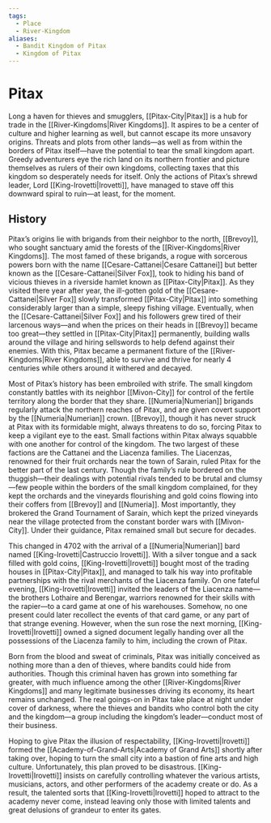 ```yaml
---
tags:
  - Place
  - River-Kingdom
aliases:
  - Bandit Kingdom of Pitax
  - Kingdom of Pitax
---
```

# Pitax
Long a haven for thieves and smugglers, [[Pitax-City|Pitax]] is a hub for trade in the [[River-Kingdoms|River Kingdoms]]. It aspires to be a center of culture and higher learning as well, but cannot escape its more unsavory origins. Threats and plots from other lands—as well as from within the borders of Pitax itself—have the potential to tear the small kingdom apart. Greedy adventurers eye the rich land on its northern frontier and picture themselves as rulers of their own kingdoms, collecting taxes that this kingdom so desperately needs for itself. Only the actions of Pitax’s shrewd leader, Lord [[King-Irovetti|Irovetti]], have managed to stave off this downward spiral to ruin—at least, for the moment.

## History
Pitax’s origins lie with brigands from their neighbor to the north, [[Brevoy]], who sought sanctuary amid the forests of the [[River-Kingdoms|River Kingdoms]]. The most famed of these brigands, a rogue with sorcerous powers born with the name [[Cesare-Cattanei|Cesare Cattanei]] but better known as the [[Cesare-Cattanei|Silver Fox]], took to hiding his band of vicious thieves in a riverside hamlet known as [[Pitax-City|Pitax]]. As they visited there year after year, the ill-gotten gold of the [[Cesare-Cattanei|Silver Fox]] slowly transformed [[Pitax-City|Pitax]] into something considerably larger than a simple, sleepy fishing village. Eventually, when the [[Cesare-Cattanei|Silver Fox]] and his followers grew tired of their larcenous ways—and when the prices on their heads in [[Brevoy]] became too great—they settled in [[Pitax-City|Pitax]] permanently, building walls around the village and hiring sellswords to help defend against their enemies. With this, Pitax became a permanent fixture of the [[River-Kingdoms|River Kingdoms]], able to survive and thrive for nearly 4 centuries while others around it withered and decayed.

Most of Pitax’s history has been embroiled with strife. The small kingdom constantly battles with its neighbor [[Mivon-City]] for control of the fertile territory along the border that they share. [[Numeria|Numerian]] brigands regularly attack the northern reaches of Pitax, and are given covert support by the [[Numeria|Numerian]] crown. [[Brevoy]], though it has never struck at Pitax with its formidable might, always threatens to do so, forcing Pitax to keep a vigilant eye to the east. Small factions within Pitax always squabble with one another for control of the kingdom. The two largest of these factions are the Cattanei and the Liacenza families. The Liacenzas, renowned for their fruit orchards near the town of Sarain, ruled Pitax for the better part of the last century. Though the family’s rule bordered on the thuggish—their dealings with potential rivals tended to be brutal and clumsy—few people within the borders of the small kingdom complained, for they kept the orchards and the vineyards flourishing and gold coins flowing into their coffers from [[Brevoy]] and [[Numeria]]. Most importantly, they brokered the Grand Tournament of Sarain, which kept the prized vineyards near the village protected from the constant border wars with [[Mivon-City]]. Under their guidance, Pitax remained small but secure for decades.

This changed in 4702 with the arrival of a [[Numeria|Numerian]] bard named [[King-Irovetti|Castruccio Irovetti]]. With a silver tongue and a sack filled with gold coins, [[King-Irovetti|Irovetti]] bought most of the trading houses in [[Pitax-City|Pitax]], and managed to talk his way into profitable partnerships with the rival merchants of the Liacenza family. On one fateful evening, [[King-Irovetti|Irovetti]] invited the leaders of the Liacenza name—the brothers Lothaire and Berengar, warriors renowned for their skills with the rapier—to a card game at one of his warehouses. Somehow, no one present could later recollect the events of that card game, or any part of that strange evening. However, when the sun rose the next morning, [[King-Irovetti|Irovetti]] owned a signed document legally handing over all the possessions of the Liacenza family to him, including the crown of Pitax.

Born from the blood and sweat of criminals, Pitax was initially conceived as nothing more than a den of thieves, where bandits could hide from authorities. Though this criminal haven has grown into something far greater, with much influence among the other [[River-Kingdoms|River Kingdoms]] and many legitimate businesses driving its economy, its heart remains unchanged. The real goings-on in Pitax take place at night under cover of darkness, where the thieves and bandits who control both the city and the kingdom—a group including the kingdom’s leader—conduct most of their business.

Hoping to give Pitax the illusion of respectability, [[King-Irovetti|Irovetti]] formed the [[Academy-of-Grand-Arts|Academy of Grand Arts]] shortly after taking over, hoping to turn the small city into a bastion of fine arts and high culture. Unfortunately, this plan proved to be disastrous. [[King-Irovetti|Irovetti]] insists on carefully controlling whatever the various artists, musicians, actors, and other performers of the academy create or do. As a result, the talented sorts that [[King-Irovetti|Irovetti]] hoped to attract to the academy never come, instead leaving only those with limited talents and great delusions of grandeur to enter its gates.